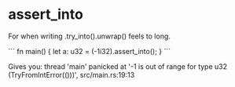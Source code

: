# assert_into

For when writing .try_into().unwrap() feels to long.

´´´
fn main() {
    let a: u32 = (-1i32).assert_into();
}
´´´

Gives you: thread 'main' panicked at '-1 is out of range for type u32 (TryFromIntError(()))', src/main.rs:19:13